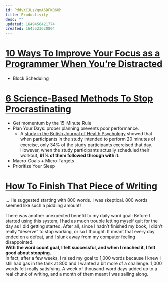 ```yaml
---
id: PddvXCJLzVqmA6DFKD6Uh
title: Productivity
desc: ""
updated: 1649456421774
created: 1645523620804
---
```


# [10 Ways To Improve Your Focus as a Programmer When You’re Distracted](https://betterprogramming.pub/10-ways-to-improve-your-focus-as-a-programmer-when-youre-distracted-a3c26443a72)

- Block Scheduling

# [6 Science-Based Methods To Stop Procrastinating](https://medium.com/personal-growth-lab/6-science-based-methods-to-stop-procrastinating-5f06e3481203)

- Get momentum by the 15-Minute Rule
- Plan Your Days: proper planning prevents poor performance.
  - A [study in the British Journal of Health Psychology](https://www.ncbi.nlm.nih.gov/pubmed/14596707?source=post_page---------------------------) showed that when participants in the study intended to perform 20 minutes of exercise, only 34% of the study participants exercised that day. However, when the study participants actually scheduled their workout, **91% of them followed through with it.**
- Macro-Goals + Micro-Targets
- Prioritize Your Sleep

# [How To Finish That Piece of Writing](https://medium.com/creators-hub/how-to-finish-that-piece-of-writing-63c54ac28363)

... He suggested starting with 800 words. I was skeptical. 800 words seemed like such a piddling amount!

There was another unexpected benefit to my daily word goal: Before I started using this system, I had as much trouble letting myself quit for the day as I did getting started. After all, since I hadn’t finished my book, I didn’t really “deserve” to stop working, or so I thought. It meant that every day ended on a defeat, and I slunk away from my computer feeling disappointed.  
**With the word count goal, I felt successful, and when I reached it, I felt good about stopping.**  
In fact, after a few weeks, I raised my goal to 1,000 words because I knew I still had gas in the tank at 800 and I wanted a bit more of a challenge. 1,000 words felt really satisfying. A week of thousand-word days added up to a real chunk of writing, and a month of them meant I was sailing along.
